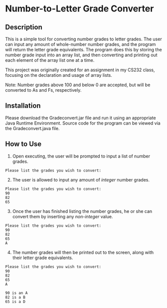 # Number-to-Letter Grade Converter

## Description

This is a simple tool for converting number grades to letter grades. The user can input any amount of whole-number number grades, and the program will return the letter grade equivalents. The program does this by storing the number grade input into an array list, and then converting and printing out each element of the array list one at a time. 

This project was originally created for an assignment in my CS232 class, focusing on the declaration and usage of array lists.

Note: Number grades above 100 and below 0 are accepted, but will be converted to As and Fs, respectively.

## Installation

Please download the Gradeconvert.jar file and run it using an appropriate Java Runtime Environment. Source code for the program can be viewed via the Gradeconvert.java file.

## How to Use

1. Open executing, the user will be prompted to input a list of number grades.
```
Please list the grades you wish to convert: 
```
2. The user is allowed to input any amount of *integer* number grades. 
```
Please list the grades you wish to convert: 
90
82
65
```
3. Once the user has finished listing the number grades, he or she can convert them by inserting any *non-integer* value.
```
Please list the grades you wish to convert: 
90
82
65
A
```
4. The number grades will then be printed out to the screen, along with their letter grade equivalents.
```
Please list the grades you wish to convert: 
90
82
65
A

90 is an A
82 is a B
65 is a D
```
